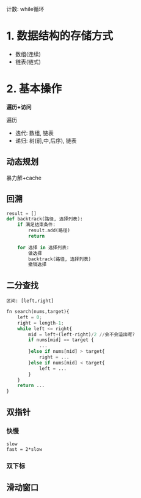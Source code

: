
计数: while循环

# 1. 数据结构的存储方式
- 数组(连续)
- 链表(链式)

# 2. 基本操作
**遍历+访问**

遍历
  - 迭代: 数组, 链表
  - 递归: 树(前,中,后序), 链表


## 动态规划
暴力解+cache

## 回溯
```python
result = []
def backtrack(路径, 选择列表):
    if 满足结束条件:
        result.add(路径)
        return
    
    for 选择 in 选择列表:
        做选择
        backtrack(路径, 选择列表)
        撤销选择
```
## 二分查找

``区间: [left,right]``

```python
fn search(nums,target){
    left = 0;
    right = length-1;
    while left <= right{
        mid = left+(left-right)/2 //会不会溢出呢?
        if nums[mid] == target {
            ...
        }else if nums[mid] > target{
            right = ...
        }else if nums[mid] < target{
            left = ...
        }
    }
    return ...
}
```

## 双指针

### 快慢
    slow
    fast = 2*slow
### 双下标

## 滑动窗口

